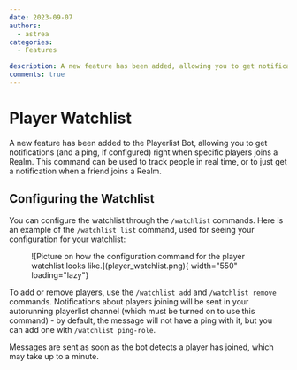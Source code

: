 ```yaml
---
date: 2023-09-07
authors:
  - astrea
categories:
  - Features

description: A new feature has been added, allowing you to get notifications right when specific players joins a Realm.
comments: true
---
```


# Player Watchlist

A new feature has been added to the Playerlist Bot, allowing you to get notifications (and a ping, if configured) right when specific players joins a Realm. This command can be used to track people in real time, or to just get a notification when a friend joins a Realm.

<!-- more -->

## Configuring the Watchlist

You can configure the watchlist through the `/watchlist` commands. Here is an example of the `/watchlist list` command, used for seeing your configuration for your watchlist:

<figure markdown>
  ![Picture on how the configuration command for the player watchlist looks like.](player_watchlist.png){ width="550" loading="lazy"}
</figure>

To add or remove players, use the `/watchlist add` and `/watchlist remove` commands. Notifications about players joining will be sent in your autorunning playerlist channel (which must be turned on to use this command) - by default, the message will not have a ping with it, but you can add one with `/watchlist ping-role`.

Messages are sent as soon as the bot detects a player has joined, which may take up to a minute.